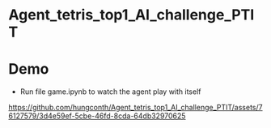 # Agent_tetris_top1_AI_challenge_PTIT
 
# Demo
 - Run file game.ipynb to watch the agent play with itself

https://github.com/hungconth/Agent_tetris_top1_AI_challenge_PTIT/assets/76127579/3d4e59ef-5cbe-46fd-8cda-64db32970625

